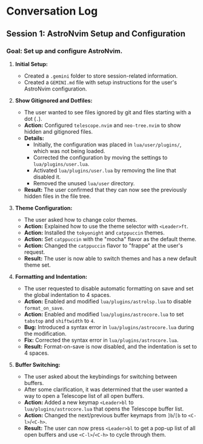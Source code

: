 # Conversation Log

## Session 1: AstroNvim Setup and Configuration

### Goal: Set up and configure AstroNvim.

1.  **Initial Setup:**
    - Created a `.gemini` folder to store session-related information.
    - Created a `GEMINI.md` file with setup instructions for the user's AstroNvim configuration.

2.  **Show Gitignored and Dotfiles:**
    - The user wanted to see files ignored by git and files starting with a dot (`.`).
    - **Action:** Configured `telescope.nvim` and `neo-tree.nvim` to show hidden and gitignored files.
    - **Details:**
        - Initially, the configuration was placed in `lua/user/plugins/`, which was not being loaded.
        - Corrected the configuration by moving the settings to `lua/plugins/user.lua`.
        - Activated `lua/plugins/user.lua` by removing the line that disabled it.
        - Removed the unused `lua/user` directory.
    - **Result:** The user confirmed that they can now see the previously hidden files in the file tree.

3.  **Theme Configuration:**
    - The user asked how to change color themes.
    - **Action:** Explained how to use the theme selector with `<Leader>ft`.
    - **Action:** Installed the `tokyonight` and `catppuccin` themes.
    - **Action:** Set `catppuccin` with the "mocha" flavor as the default theme.
    - **Action:** Changed the `catppuccin` flavor to "frappe" at the user's request.
    - **Result:** The user is now able to switch themes and has a new default theme set.

4.  **Formatting and Indentation:**
    - The user requested to disable automatic formatting on save and set the global indentation to 4 spaces.
    - **Action:** Enabled and modified `lua/plugins/astrolsp.lua` to disable `format_on_save`.
    - **Action:** Enabled and modified `lua/plugins/astrocore.lua` to set `tabstop` and `shiftwidth` to `4`.
    - **Bug:** Introduced a syntax error in `lua/plugins/astrocore.lua` during the modification.
    - **Fix:** Corrected the syntax error in `lua/plugins/astrocore.lua`.
    - **Result:** Format-on-save is now disabled, and the indentation is set to 4 spaces.

5.  **Buffer Switching:**
    - The user asked about the keybindings for switching between buffers.
    - After some clarification, it was determined that the user wanted a way to open a Telescope list of all open buffers.
    - **Action:** Added a new keymap `<Leader>bl` to `lua/plugins/astrocore.lua` that opens the Telescope buffer list.
    - **Action:** Changed the next/previous buffer keymaps from `]b`/`[b` to `<C-l>`/`<C-h>`.
    - **Result:** The user can now press `<Leader>bl` to get a pop-up list of all open buffers and use `<C-l>`/`<C-h>` to cycle through them.

